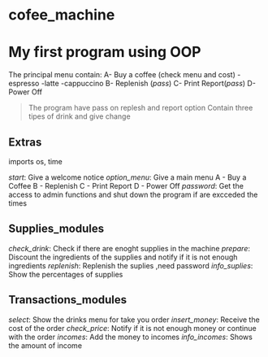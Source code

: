 # cofee_machine
# My first program using OOP

The principal menu contain:
A- Buy a coffee (check menu and cost)
  -espresso
  -latte
  -cappuccino
B- Replenish (*pass*)
C- Print Report(*pass*)
D- Power Off

> The program have pass on replesh and report option
> Contain three tipes of drink and give change

## Extras
imports os, time

*start*: Give a welcome notice
*option_menu*: Give a main menu
        A - Buy a Coffee
        B - Replenish
        C - Print Report
        D - Power Off
*password*: Get the access to admin functions and shut down the program if are excceded the times

## Supplies_modules
*check_drink*: Check if there are enoght supplies in the machine
*prepare*: Discount the ingredients of the supplies and notify if it is not enough ingredients
*replenish*: Replenish the suplies ,need password
*info_suplies*:  Show the percentages of supplies


## Transactions_modules
*select*: Show the drinks menu for take you order
*insert_money*: Receive the cost of the order 
*check_price*: Notify if it is not enough money or continue with the order
*incomes*: Add the money to incomes
*info_incomes*: Shows the amount of income




